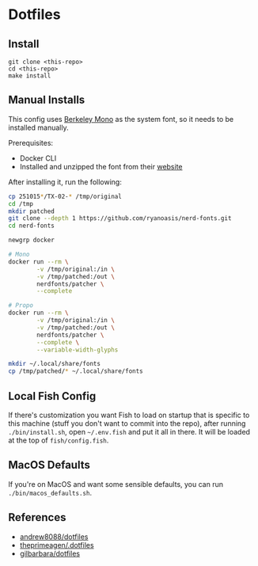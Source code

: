 # Dotfiles

## Install

```
git clone <this-repo>
cd <this-repo>
make install
```

## Manual Installs

This config uses [Berkeley Mono](https://usgraphics.com/products/berkeley-mono) as the system font, so it needs to be installed manually.

Prerequisites:

- Docker CLI
- Installed and unzipped the font from their [website](https://usgraphics.com/products/berkeley-mono)

After installing it, run the following:

```sh
cp 251015*/TX-02-* /tmp/original
cd /tmp
mkdir patched
git clone --depth 1 https://github.com/ryanoasis/nerd-fonts.git
cd nerd-fonts

newgrp docker

# Mono
docker run --rm \
        -v /tmp/original:/in \
        -v /tmp/patched:/out \
        nerdfonts/patcher \
        --complete

# Propo
docker run --rm \
        -v /tmp/original:/in \
        -v /tmp/patched:/out \
        nerdfonts/patcher \
        --complete \
        --variable-width-glyphs

mkdir ~/.local/share/fonts
cp /tmp/patched/* ~/.local/share/fonts
```

## Local Fish Config

If there's customization you want Fish to load on startup that is specific to
this machine (stuff you don't want to commit into the repo), after running `./bin/install.sh`, open `~/.env.fish`
and put it all in there. It will be loaded at the top of `fish/config.fish`.

## MacOS Defaults

If you're on MacOS and want some sensible defaults, you can run `./bin/macos_defaults.sh`.

## References

- [andrew8088/dotfiles](https://github.com/andrew8088/dotfiles)
- [theprimeagen/.dotfiles](https://github.com/theprimeagen/.dotfiles)
- [gilbarbara/dotfiles](https://github.com/gilbarbara/dotfiles)
